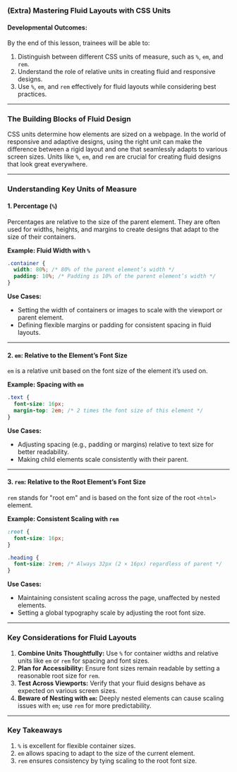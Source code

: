 ### **(Extra) Mastering Fluid Layouts with CSS Units**  

#### **Developmental Outcomes:**  
By the end of this lesson, trainees will be able to:  
1. Distinguish between different CSS units of measure, such as `%`, `em`, and `rem`.  
2. Understand the role of relative units in creating fluid and responsive designs.  
3. Use `%`, `em`, and `rem` effectively for fluid layouts while considering best practices.  

---

### **The Building Blocks of Fluid Design**  
CSS units determine how elements are sized on a webpage. In the world of responsive and adaptive designs, using the right unit can make the difference between a rigid layout and one that seamlessly adapts to various screen sizes. Units like `%`, `em`, and `rem` are crucial for creating fluid designs that look great everywhere.

---

### **Understanding Key Units of Measure**

#### **1. Percentage (`%`)**  
Percentages are relative to the size of the parent element. They are often used for widths, heights, and margins to create designs that adapt to the size of their containers.

**Example: Fluid Width with `%`**  
```css
.container {
  width: 80%; /* 80% of the parent element’s width */
  padding: 10%; /* Padding is 10% of the parent element’s width */
}
```

**Use Cases:**  
- Setting the width of containers or images to scale with the viewport or parent element.  
- Defining flexible margins or padding for consistent spacing in fluid layouts.  

---

#### **2. `em`: Relative to the Element’s Font Size**  
`em` is a relative unit based on the font size of the element it’s used on.  

**Example: Spacing with `em`**  
```css
.text {
  font-size: 16px;
  margin-top: 2em; /* 2 times the font size of this element */
}
```

**Use Cases:**  
- Adjusting spacing (e.g., padding or margins) relative to text size for better readability.  
- Making child elements scale consistently with their parent.  

---

#### **3. `rem`: Relative to the Root Element’s Font Size**  
`rem` stands for "root em" and is based on the font size of the root `<html>` element.  

**Example: Consistent Scaling with `rem`**  
```css
:root {
  font-size: 16px;
}

.heading {
  font-size: 2rem; /* Always 32px (2 × 16px) regardless of parent */
}
```

**Use Cases:**  
- Maintaining consistent scaling across the page, unaffected by nested elements.  
- Setting a global typography scale by adjusting the root font size.

---

### **Key Considerations for Fluid Layouts**
1. **Combine Units Thoughtfully:** Use `%` for container widths and relative units like `em` or `rem` for spacing and font sizes.  
2. **Plan for Accessibility:** Ensure font sizes remain readable by setting a reasonable root size for `rem`.  
3. **Test Across Viewports:** Verify that your fluid designs behave as expected on various screen sizes.  
4. **Beware of Nesting with `em`:** Deeply nested elements can cause scaling issues with `em`; use `rem` for more predictability.  

---

### **Key Takeaways**  
1. `%` is excellent for flexible container sizes.  
2. `em` allows spacing to adapt to the size of the current element.  
3. `rem` ensures consistency by tying scaling to the root font size.  